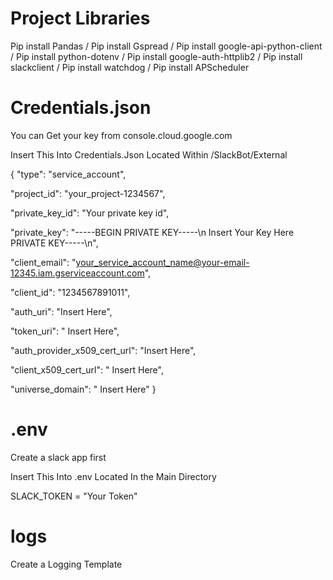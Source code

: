 # Project Libraries

Pip install Pandas / 
Pip install Gspread / 
Pip install google-api-python-client / 
Pip install python-dotenv / 
Pip install google-auth-httplib2 / 
Pip install slackclient / 
Pip install watchdog / 
Pip install APScheduler

# Credentials.json
 
You can Get your key from console.cloud.google.com

Insert This Into Credentials.Json Located Within /SlackBot/External

{
  "type": "service_account",

  "project_id": "your_project-1234567",

  "private_key_id": "Your private key id",

  "private_key": "-----BEGIN PRIVATE KEY-----\n    Insert Your Key Here    PRIVATE KEY-----\n",

  "client_email": "your_service_account_name@your-email-12345.iam.gserviceaccount.com",

  "client_id": "1234567891011",

  "auth_uri": "Insert Here",

  "token_uri": " Insert Here",

  "auth_provider_x509_cert_url": "Insert Here",

  "client_x509_cert_url": " Insert Here",

  "universe_domain": " Insert Here"
}

# .env

Create a slack app first

Insert This Into .env Located In the Main Directory

SLACK_TOKEN = "Your Token"

# logs

Create a Logging Template

